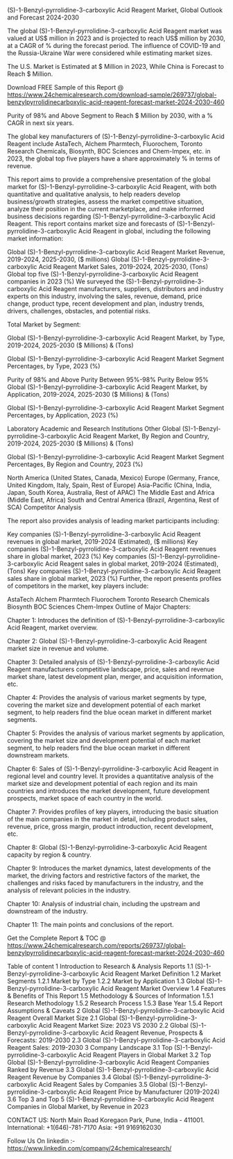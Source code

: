 (S)-1-Benzyl-pyrrolidine-3-carboxylic Acid Reagent Market, Global Outlook and Forecast 2024-2030

The global (S)-1-Benzyl-pyrrolidine-3-carboxylic Acid Reagent market was valued at US$ million in 2023 and is projected to reach US$ million by 2030, at a CAGR of % during the forecast period. The influence of COVID-19 and the Russia-Ukraine War were considered while estimating market sizes.

The U.S. Market is Estimated at $ Million in 2023, While China is Forecast to Reach $ Million.

Download FREE Sample of this Report @ https://www.24chemicalresearch.com/download-sample/269737/global-benzylpyrrolidinecarboxylic-acid-reagent-forecast-market-2024-2030-460

Purity of 98% and Above Segment to Reach $ Million by 2030, with a % CAGR in next six years.

The global key manufacturers of (S)-1-Benzyl-pyrrolidine-3-carboxylic Acid Reagent include AstaTech, Alchem Pharmtech, Fluorochem, Toronto Research Chemicals, Biosynth, BOC Sciences and Chem-Impex, etc. in 2023, the global top five players have a share approximately % in terms of revenue.

This report aims to provide a comprehensive presentation of the global market for (S)-1-Benzyl-pyrrolidine-3-carboxylic Acid Reagent, with both quantitative and qualitative analysis, to help readers develop business/growth strategies, assess the market competitive situation, analyze their position in the current marketplace, and make informed business decisions regarding (S)-1-Benzyl-pyrrolidine-3-carboxylic Acid Reagent. This report contains market size and forecasts of (S)-1-Benzyl-pyrrolidine-3-carboxylic Acid Reagent in global, including the following market information:

Global (S)-1-Benzyl-pyrrolidine-3-carboxylic Acid Reagent Market Revenue, 2019-2024, 2025-2030, ($ millions)
Global (S)-1-Benzyl-pyrrolidine-3-carboxylic Acid Reagent Market Sales, 2019-2024, 2025-2030, (Tons)
Global top five (S)-1-Benzyl-pyrrolidine-3-carboxylic Acid Reagent companies in 2023 (%)
We surveyed the (S)-1-Benzyl-pyrrolidine-3-carboxylic Acid Reagent manufacturers, suppliers, distributors and industry experts on this industry, involving the sales, revenue, demand, price change, product type, recent development and plan, industry trends, drivers, challenges, obstacles, and potential risks.

Total Market by Segment:

Global (S)-1-Benzyl-pyrrolidine-3-carboxylic Acid Reagent Market, by Type, 2019-2024, 2025-2030 ($ Millions) & (Tons)

Global (S)-1-Benzyl-pyrrolidine-3-carboxylic Acid Reagent Market Segment Percentages, by Type, 2023 (%)

Purity of 98% and Above
Purity Between 95%-98%
Purity Below 95%
Global (S)-1-Benzyl-pyrrolidine-3-carboxylic Acid Reagent Market, by Application, 2019-2024, 2025-2030 ($ Millions) & (Tons)

Global (S)-1-Benzyl-pyrrolidine-3-carboxylic Acid Reagent Market Segment Percentages, by Application, 2023 (%)

Laboratory
Academic and Research Institutions
Other
Global (S)-1-Benzyl-pyrrolidine-3-carboxylic Acid Reagent Market, By Region and Country, 2019-2024, 2025-2030 ($ Millions) & (Tons)

Global (S)-1-Benzyl-pyrrolidine-3-carboxylic Acid Reagent Market Segment Percentages, By Region and Country, 2023 (%)

North America (United States, Canada, Mexico)
Europe (Germany, France, United Kingdom, Italy, Spain, Rest of Europe)
Asia-Pacific (China, India, Japan, South Korea, Australia, Rest of APAC)
The Middle East and Africa (Middle East, Africa)
South and Central America (Brazil, Argentina, Rest of SCA)
Competitor Analysis

The report also provides analysis of leading market participants including:

Key companies (S)-1-Benzyl-pyrrolidine-3-carboxylic Acid Reagent revenues in global market, 2019-2024 (Estimated), ($ millions)
Key companies (S)-1-Benzyl-pyrrolidine-3-carboxylic Acid Reagent revenues share in global market, 2023 (%)
Key companies (S)-1-Benzyl-pyrrolidine-3-carboxylic Acid Reagent sales in global market, 2019-2024 (Estimated), (Tons)
Key companies (S)-1-Benzyl-pyrrolidine-3-carboxylic Acid Reagent sales share in global market, 2023 (%)
Further, the report presents profiles of competitors in the market, key players include:

AstaTech
Alchem Pharmtech
Fluorochem
Toronto Research Chemicals
Biosynth
BOC Sciences
Chem-Impex
Outline of Major Chapters:

Chapter 1: Introduces the definition of (S)-1-Benzyl-pyrrolidine-3-carboxylic Acid Reagent, market overview.

Chapter 2: Global (S)-1-Benzyl-pyrrolidine-3-carboxylic Acid Reagent market size in revenue and volume.

Chapter 3: Detailed analysis of (S)-1-Benzyl-pyrrolidine-3-carboxylic Acid Reagent manufacturers competitive landscape, price, sales and revenue market share, latest development plan, merger, and acquisition information, etc.

Chapter 4: Provides the analysis of various market segments by type, covering the market size and development potential of each market segment, to help readers find the blue ocean market in different market segments.

Chapter 5: Provides the analysis of various market segments by application, covering the market size and development potential of each market segment, to help readers find the blue ocean market in different downstream markets.

Chapter 6: Sales of (S)-1-Benzyl-pyrrolidine-3-carboxylic Acid Reagent in regional level and country level. It provides a quantitative analysis of the market size and development potential of each region and its main countries and introduces the market development, future development prospects, market space of each country in the world.

Chapter 7: Provides profiles of key players, introducing the basic situation of the main companies in the market in detail, including product sales, revenue, price, gross margin, product introduction, recent development, etc.

Chapter 8: Global (S)-1-Benzyl-pyrrolidine-3-carboxylic Acid Reagent capacity by region & country.

Chapter 9: Introduces the market dynamics, latest developments of the market, the driving factors and restrictive factors of the market, the challenges and risks faced by manufacturers in the industry, and the analysis of relevant policies in the industry.

Chapter 10: Analysis of industrial chain, including the upstream and downstream of the industry.

Chapter 11: The main points and conclusions of the report.

Get the Complete Report & TOC @ https://www.24chemicalresearch.com/reports/269737/global-benzylpyrrolidinecarboxylic-acid-reagent-forecast-market-2024-2030-460

Table of content
1 Introduction to Research & Analysis Reports
1.1 (S)-1-Benzyl-pyrrolidine-3-carboxylic Acid Reagent Market Definition
1.2 Market Segments
1.2.1 Market by Type
1.2.2 Market by Application
1.3 Global (S)-1-Benzyl-pyrrolidine-3-carboxylic Acid Reagent Market Overview
1.4 Features & Benefits of This Report
1.5 Methodology & Sources of Information
1.5.1 Research Methodology
1.5.2 Research Process
1.5.3 Base Year
1.5.4 Report Assumptions & Caveats
2 Global (S)-1-Benzyl-pyrrolidine-3-carboxylic Acid Reagent Overall Market Size
2.1 Global (S)-1-Benzyl-pyrrolidine-3-carboxylic Acid Reagent Market Size: 2023 VS 2030
2.2 Global (S)-1-Benzyl-pyrrolidine-3-carboxylic Acid Reagent Revenue, Prospects & Forecasts: 2019-2030
2.3 Global (S)-1-Benzyl-pyrrolidine-3-carboxylic Acid Reagent Sales: 2019-2030
3 Company Landscape
3.1 Top (S)-1-Benzyl-pyrrolidine-3-carboxylic Acid Reagent Players in Global Market
3.2 Top Global (S)-1-Benzyl-pyrrolidine-3-carboxylic Acid Reagent Companies Ranked by Revenue
3.3 Global (S)-1-Benzyl-pyrrolidine-3-carboxylic Acid Reagent Revenue by Companies
3.4 Global (S)-1-Benzyl-pyrrolidine-3-carboxylic Acid Reagent Sales by Companies
3.5 Global (S)-1-Benzyl-pyrrolidine-3-carboxylic Acid Reagent Price by Manufacturer (2019-2024)
3.6 Top 3 and Top 5 (S)-1-Benzyl-pyrrolidine-3-carboxylic Acid Reagent Companies in Global Market, by Revenue in 2023

CONTACT US:
North Main Road Koregaon Park, Pune, India - 411001.
International: +1(646)-781-7170
Asia: +91 9169162030

Follow Us On linkedin :- https://www.linkedin.com/company/24chemicalresearch/
